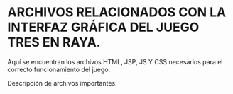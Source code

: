 # ARCHIVOS RELACIONADOS CON LA INTERFAZ GRÁFICA DEL JUEGO TRES EN RAYA.

Aquí se encuentran los archivos HTML, JSP, JS Y CSS necesarios para el correcto funcionamiento del juego.

Descripción de archivos importantes:

